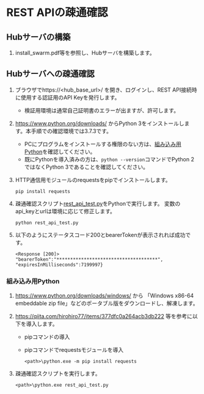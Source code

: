 # REST APIの疎通確認

## Hubサーバの構築
1. install_swarm.pdf等を参照し、Hubサーバを構築します。

## Hubサーバへの疎通確認
1. ブラウザでhttps://<hub_base_url>/ を開き、ログインし、REST API接続時に使用する認証用のAPI Keyを発行します。
    * 検証用環境は通常自己証明書のエラーが出ますが、許可します。

2. https://www.python.org/downloads/ からPython 3をインストールします。本手順での確認環境では3.7.3です。
    * PCにプログラムをインストールする権限のない方は、[組み込み用Python](#組み込み用Python)を確認してください。
    * 既にPythonを導入済みの方は、``` python --version ```コマンドでPython 2ではなくPython 3であることを確認してください。

3. HTTP通信用モジュールのrequestsをpipでインストールします。

    ```
    pip install requests
    ```
4. 疎通確認スクリプト[rest_api_test.py](../rest_api_test.py)をPythonで実行します。
   変数のapi_keyとurlは環境に応じて修正します。

    ```
    python rest_api_test.py
    ```

5. 以下のようにステータスコード200とbearerTokenが表示されれば成功です。

    ```
    <Response [200]>
    "bearerToken":"*************************************",  "expiresInMilliseconds":7199997}
    ```
### 組み込み用Python
1. https://www.python.org/downloads/windows/ から 「Windows x86-64 embeddable zip file」などのポータブル版をダウンロードし、解凍します。
2. https://qiita.com/hirohiro77/items/377dfc0a264acb3db222 等を参考に以下を導入します。
    * pipコマンドの導入
    * pipコマンドでrequestsモジュールを導入

        ```
        <path>\python.exe -m pip install requests
        ```
3. 疎通確認スクリプトを実行します。

    ```
    <path>\python.exe rest_api_test.py
    ```
